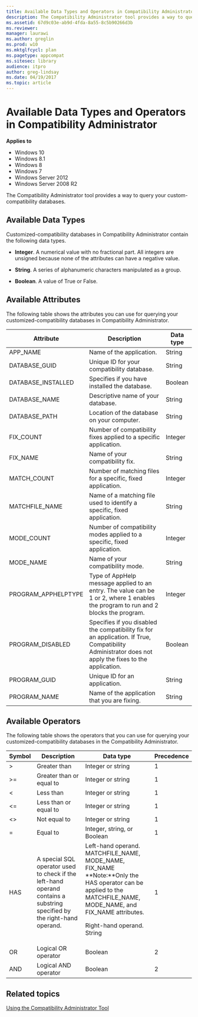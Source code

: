```yaml
---
title: Available Data Types and Operators in Compatibility Administrator (Windows 10)
description: The Compatibility Administrator tool provides a way to query your custom-compatibility databases.
ms.assetid: 67d9c03e-ab9d-4fda-8a55-8c5b90266d3b
ms.reviewer: 
manager: laurawi
ms.author: greglin
ms.prod: w10
ms.mktglfcycl: plan
ms.pagetype: appcompat
ms.sitesec: library
audience: itpro
author: greg-lindsay
ms.date: 04/19/2017
ms.topic: article
---
```


# Available Data Types and Operators in Compatibility Administrator


**Applies to**

-   Windows 10
-   Windows 8.1
-   Windows 8
-   Windows 7
-   Windows Server 2012
-   Windows Server 2008 R2

The Compatibility Administrator tool provides a way to query your custom-compatibility databases.

## Available Data Types


Customized-compatibility databases in Compatibility Administrator contain the following data types.

-   **Integer**. A numerical value with no fractional part. All integers are unsigned because none of the attributes can have a negative value.

-   **String**. A series of alphanumeric characters manipulated as a group.

-   **Boolean**. A value of True or False.

## Available Attributes


The following table shows the attributes you can use for querying your customized-compatibility databases in Compatibility Administrator.

|Attribute|Description|Data type|
|--- |--- |--- |
|APP_NAME|Name of the application.|String|
|DATABASE_GUID|Unique ID for your compatibility database.|String|
|DATABASE_INSTALLED|Specifies if you have installed the database.|Boolean|
|DATABASE_NAME|Descriptive name of your database.|String|
|DATABASE_PATH|Location of the database on your computer.|String|
|FIX_COUNT|Number of compatibility fixes applied to a specific application.|Integer|
|FIX_NAME|Name of your compatibility fix.|String|
|MATCH_COUNT|Number of matching files for a specific, fixed application.|Integer|
|MATCHFILE_NAME|Name of a matching file used to identify a specific, fixed application.|String|
|MODE_COUNT|Number of compatibility modes applied to a specific, fixed application.|Integer|
|MODE_NAME|Name of your compatibility mode.|String|
|PROGRAM_APPHELPTYPE|Type of AppHelp message applied to an entry. The value can be 1 or 2, where 1 enables the program to run and 2 blocks the program.|Integer|
|PROGRAM_DISABLED|Specifies if you disabled the compatibility fix for an application. If True, Compatibility Administrator does not apply the fixes to the application.|Boolean|
|PROGRAM_GUID|Unique ID for an application.|String|
|PROGRAM_NAME|Name of the application that you are fixing.|String|

## Available Operators

The following table shows the operators that you can use for querying your customized-compatibility databases in the Compatibility Administrator.

|Symbol|Description|Data type|Precedence|
|--- |--- |--- |--- |
|>|Greater than|Integer or string|1|
|>=|Greater than or equal to|Integer or string|1|
|<|Less than|Integer or string|1|
|<=|Less than or equal to|Integer or string|1|
|<>|Not equal to|Integer or string|1|
|=|Equal to|Integer, string, or Boolean|1|
|HAS|A special SQL operator used to check if the left-hand operand contains a substring specified by the right-hand operand.|Left-hand operand. MATCHFILE_NAME, MODE_NAME, FIX_NAME<div class="alert">**Note:**Only the HAS operator can be applied to the MATCHFILE_NAME, MODE_NAME, and FIX_NAME attributes.</div><p>Right-hand operand. String|1|
|OR|Logical OR operator|Boolean|2|
|AND|Logical AND operator|Boolean|2|

## Related topics

[Using the Compatibility Administrator Tool](using-the-compatibility-administrator-tool.md)









